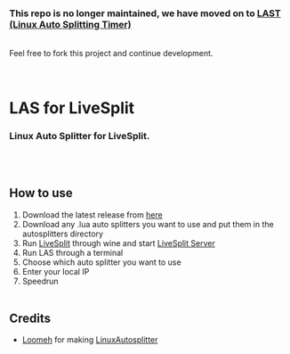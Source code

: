 ### This repo is no longer maintained, we have moved on to [LAST (Linux Auto Splitting Timer)](https://github.com/Wins1ey/LAST)
<br>
Feel free to fork this project and continue development.
<br><br><br>

# LAS for LiveSplit
### Linux Auto Splitter for LiveSplit.
<br>
<br>

## How to use
1. Download the latest release from [here](https://github.com/Wins1ey/LinuxAutoSplitter/releases)
2. Download any .lua auto splitters you want to use and put them in the autosplitters directory
3. Run [LiveSplit](https://github.com/LiveSplit/LiveSplit) through wine and start [LiveSplit Server](https://github.com/LiveSplit/LiveSplit.Server)
4. Run LAS through a terminal
5. Choose which auto splitter you want to use
6. Enter your local IP
7. Speedrun
<br><br>

## Credits
- [Loomeh](https://loomeh.github.io/Portfolio/) for making [LinuxAutosplitter](https://github.com/Loomeh/LinuxAutosplitter)
